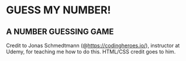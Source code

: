 GUESS MY NUMBER!
================

A NUMBER GUESSING GAME
----------------------

Credit to Jonas Schmedtmann (@https://codingheroes.io/), instructor at Udemy, for teaching me how to do this. HTML/CSS credit goes to him.

